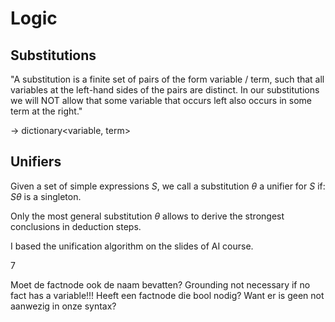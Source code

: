 # Logic
## Substitutions
"A substitution is a finite set of pairs of the form variable /
term, such that all variables at the left-hand sides of the
pairs are distinct.
In our substitutions we will NOT allow that some variable
that occurs left also occurs in some term at the right."

-> dictionary<variable, term>

## Unifiers
Given a set of simple expressions $S$, we call a substitution $\theta$ a unifier for $S$ if:
$S\theta$ is a singleton.

Only the most general substitution $\theta$ allows to derive the strongest conclusions in deduction steps.

I based the unification algorithm on the slides of AI course.

7



Moet de factnode ook de naam bevatten?
Grounding not necessary if no fact has a variable!!!
Heeft een factnode die bool nodig? Want er is geen not aanwezig in onze syntax?